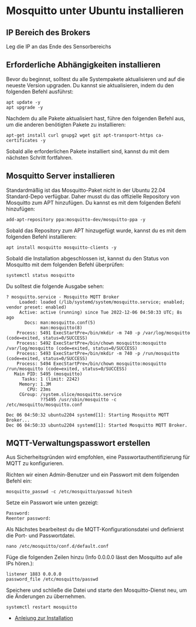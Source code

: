 # Mosquitto unter Ubuntu installieren

## IP Bereich des Brokers
Leg die IP an das Ende des Sensorbereichs

## Erforderliche Abhängigkeiten installieren

Bevor du beginnst, solltest du alle Systempakete aktualisieren und auf die neueste Version upgraden. Du kannst sie aktualisieren, indem du den folgenden Befehl ausführst:
```
apt update -y
apt upgrade -y
```
Nachdem du alle Pakete aktualisiert hast, führe den folgenden Befehl aus, um die anderen benötigten Pakete zu installieren:
```
apt-get install curl gnupg2 wget git apt-transport-https ca-certificates -y
```
Sobald alle erforderlichen Pakete installiert sind, kannst du mit dem nächsten Schritt fortfahren.

## Mosquitto Server installieren

Standardmäßig ist das Mosquitto-Paket nicht in der Ubuntu 22.04 Standard-Depo verfügbar. Daher musst du das offizielle Repository von Mosquitto zum APT hinzufügen. Du kannst es mit dem folgenden Befehl hinzufügen:
```
add-apt-repository ppa:mosquitto-dev/mosquitto-ppa -y
```
Sobald das Repository zum APT hinzugefügt wurde, kannst du es mit dem folgenden Befehl installieren:
```
apt install mosquitto mosquitto-clients -y
```
Sobald die Installation abgeschlossen ist, kannst du den Status von Mosquitto mit dem folgenden Befehl überprüfen:
```
systemctl status mosquitto
```
Du solltest die folgende Ausgabe sehen:
```
? mosquitto.service - Mosquitto MQTT Broker
     Loaded: loaded (/lib/systemd/system/mosquitto.service; enabled; vendor preset: enabled)
     Active: active (running) since Tue 2022-12-06 04:50:33 UTC; 8s ago
       Docs: man:mosquitto.conf(5)
             man:mosquitto(8)
    Process: 5491 ExecStartPre=/bin/mkdir -m 740 -p /var/log/mosquitto (code=exited, status=0/SUCCESS)
    Process: 5492 ExecStartPre=/bin/chown mosquitto:mosquitto /var/log/mosquitto (code=exited, status=0/SUCCESS)
    Process: 5493 ExecStartPre=/bin/mkdir -m 740 -p /run/mosquitto (code=exited, status=0/SUCCESS)
    Process: 5494 ExecStartPre=/bin/chown mosquitto:mosquitto /run/mosquitto (code=exited, status=0/SUCCESS)
   Main PID: 5495 (mosquitto)
      Tasks: 1 (limit: 2242)
     Memory: 1.3M
        CPU: 23ms
     CGroup: /system.slice/mosquitto.service
             ??5495 /usr/sbin/mosquitto -c /etc/mosquitto/mosquitto.conf

Dec 06 04:50:32 ubuntu2204 systemd[1]: Starting Mosquitto MQTT Broker...
Dec 06 04:50:33 ubuntu2204 systemd[1]: Started Mosquitto MQTT Broker.
```

## MQTT-Verwaltungspasswort erstellen

Aus Sicherheitsgründen wird empfohlen, eine Passwortauthentifizierung für MQTT zu konfigurieren.

Richten wir einen Admin-Benutzer und ein Passwort mit dem folgenden Befehl ein:
```
mosquitto_passwd -c /etc/mosquitto/passwd hitesh
```
Setze ein Passwort wie unten gezeigt:
```
Password: 
Reenter password: 
```
Als Nächstes bearbeitest du die MQTT-Konfigurationsdatei und definierst die Port- und Passwortdatei.
```
nano /etc/mosquitto/conf.d/default.conf
```
Füge die folgenden Zeilen hinzu (Info 0.0.0.0 lässt den Mosquitto auf alle IPs hören.):
```
listener 1883 0.0.0.0
password_file /etc/mosquitto/passwd
```
Speichere und schließe die Datei und starte den Mosquitto-Dienst neu, um die Änderungen zu übernehmen.
```
systemctl restart mosquitto
```






+ [Anleiung zur Installation](https://www.howtoforge.de/anleitung/so-installierst-du-mosquitto-mqtt-server-unter-ubuntu-22-04/)
